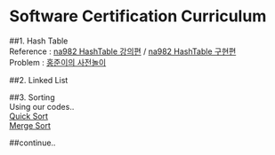 # Software Certification Curriculum  

##1. Hash Table  
Reference : [na982 HashTable 강의편](http://bitly.kr/qkS2j3) / [na982 HashTable 구현편](http://bitly.kr/CUwqu5)  
Problem : [홍준이의 사전놀이](https://www.acmicpc.net/problem/4195)

##2. Linked List  

##3. Sorting  
Using our codes..  
[Quick Sort](https://github.com/jongja/Systemguys/blob/develop/DS/qsort/qsort.cpp)  
[Merge Sort](https://github.com/jongja/Systemguys/blob/develop/DS/msort/msort.cpp)  


##continue..  
